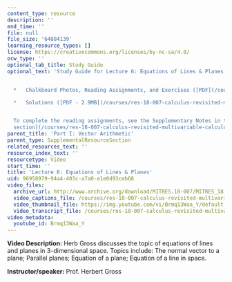 ```yaml
---
content_type: resource
description: ''
end_time: ''
file: null
file_size: '64084139'
learning_resource_types: []
license: https://creativecommons.org/licenses/by-nc-sa/4.0/
ocw_type: ''
optional_tab_title: Study Guide
optional_text: 'Study Guide for Lecture 6: Equations of Lines & Planes


  *   Chalkboard Photos, Reading Assignments, and Exercises ([PDF](/courses/res-18-007-calculus-revisited-multivariable-calculus-fall-2011/resources/mitres_18_007_parti_lec06))

  *   Solutions ([PDF - 2.9MB](/courses/res-18-007-calculus-revisited-multivariable-calculus-fall-2011/resources/mitres_18_007_parti_sol06))


  To complete the reading assignments, see the Supplementary Notes in the [Study Materials
  section](/courses/res-18-007-calculus-revisited-multivariable-calculus-fall-2011/pages/study-materials).'
parent_title: 'Part I: Vector Arithmetic'
parent_type: SupplementalResourceSection
related_resources_text: ''
resource_index_text: ''
resourcetype: Video
start_time: ''
title: 'Lecture 6: Equations of Lines & Planes'
uid: 96958979-94a4-403c-a7a0-e1e0d93ceb68
video_files:
  archive_url: http://www.archive.org/download/MITRES.18-007/MITRES_18-007_Part1_lec6_300k.mp4
  video_captions_file: /courses/res-18-007-calculus-revisited-multivariable-calculus-fall-2011/825cac4deba351a7b850c7e2980e7533_Brmq13Waa_Y.vtt
  video_thumbnail_file: https://img.youtube.com/vi/Brmq13Waa_Y/default.jpg
  video_transcript_file: /courses/res-18-007-calculus-revisited-multivariable-calculus-fall-2011/32545c339724cc70182e76d44b28328d_Brmq13Waa_Y.pdf
video_metadata:
  youtube_id: Brmq13Waa_Y
---
```


**Video Description:** Herb Gross discusses the topic of equations of lines and planes in 3-dimensional space. Topics include: The normal vector to a plane; Parallel planes; Equation of a plane; Equation of a line in space.

**Instructor/speaker:** Prof. Herbert Gross

